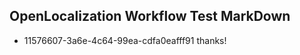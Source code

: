 ## OpenLocalization Workflow Test MarkDown
* 11576607-3a6e-4c64-99ea-cdfa0eafff91 thanks!

<!--HONumber=Jul16_HO4-->


